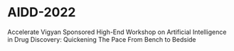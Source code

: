 # AIDD-2022
Accelerate Vigyan Sponsored  High-End Workshop on Artificial Intelligence in Drug Discovery: Quickening The Pace From Bench to Bedside
